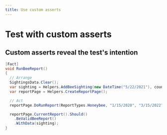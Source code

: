```yaml
---
title: Use custom asserts
---
```


# Test with custom asserts
## Custom asserts reveal the test's intention

```csharp
[Fact]
void RunBeeReport()
{
  // Arrange
  SightingsData.Clear();
  var sighting = Helpers.AddBeeSighting(new DateTime("5/22/2021"), county="Madison");
  var reportPage = Helpers.CreateReportPage();

  // Act
  reportPage.DoRunReport(ReportTypes.Honeybee, "1/15/2020", "3/15/2022", "Madison");

  reportPage.CurrentReport().Should()
    .BeValidBeeReport()
    .WithData(sighting);
}
```